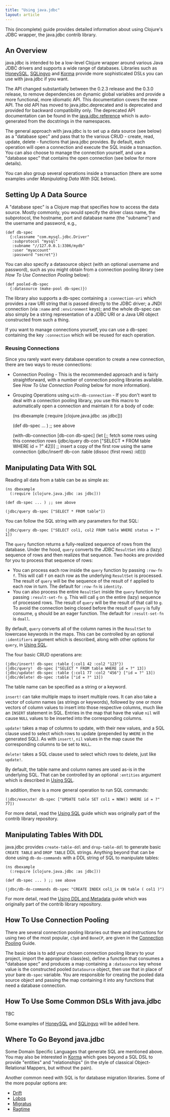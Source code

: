 ```yaml
---
title: "Using java.jdbc"
layout: article
---
```


This (incomplete) guide provides detailed information about using Clojure's JDBC wrapper, the java.jdbc contrib library.


## An Overview

java.jdbc is intended to be a low-level Clojure wrapper around various Java JDBC drivers and supports a wide range of databases. Libraries such as [HoneySQL](https://github.com/jkk/honeysql), [SQLingvo](https://github.com/r0man/sqlingvo) and [Korma](http://sqlkorma.com) provide more sophisticated DSLs you can use with java.jdbc if you want.

The API changed substantially between the 0.2.3 release and the 0.3.0 release, to remove dependencies on dynamic global variables and provide a more functional, more idiomatic API. This documentation covers the new API. The old API has moved to java.jdbc.deprecated and is deprecated and provided for backward compatibility only. The deprecated API documentation can be found in the [java.jdbc reference](http://clojure.github.io/java.jdbc/) which is auto-generated from the docstrings in the namespaces.

The general approach with java.jdbc is to set up a data source (see below) as a "database spec" and pass that to the various CRUD - create, read, update, delete - functions that java.jdbc provides. By default, each operation will open a connection and execute the SQL inside a transaction. You can also choose to manage the connection yourself, and use a "database spec" that contains the open connection (see below for more details).

You can also group several operations inside a transaction (there are some examples under *Manipulating Data With SQL* below).

## Setting Up A Data Source

A "database spec" is a Clojure map that specifies how to access the data source. Mostly commonly, you would specify the driver class name, the subprotocol, the hostname, port and database name (the "subname") and the username and password, e.g.,

    (def db-spec 
      {:classname "com.mysql.jdbc.Driver"
       :subprotocol "mysql"
       :subname "//127.0.0.1:3306/mydb"
       :user "myaccount"
       :password "secret"})

You can also specify a datasource object (with an optional username and password), such as you might obtain from a connection pooling library (see *How To Use Connection Pooling* below):

    (def pooled-db-spec
      {:datasource (make-pool db-spec)})

The library also supports a db-spec containing a `:connection-uri` which provides a raw URI string that is passed directly to the JDBC driver; a JNDI connection (via `:name` and `:environment` keys); and the whole db-spec can also simply be a string representation of a JDBC URI or a Java URI object constructed from such a thing.

If you want to manage connections yourself, you can use a db-spec containing the key `:connection` which will be reused for each operation.

### Reusing Connections

Since you rarely want every database operation to create a new connection, there are two ways to reuse connections:

* Connection Pooling - This is the recommended approach and is fairly straightforward, with a number of connection pooling libraries available. See *How To Use Connection Pooling* below for more information).
* Grouping Operations using `with-db-connection` - If you don't want to deal with a connection pooling library, you use this macro to automatically open a connection and maintain it for a body of code:

    (ns dbexample
      (:require [clojure.java.jdbc :as jdbc]))
    
    (def db-spec ... ) ;; see above
    
    (with-db-connection [db-con db-spec]
      (let [;; fetch some rows using this connection
            rows (jdbc/query db-con ["SELECT * FROM table WHERE id = ?" 42])]
        ;; insert a copy of the first row using the same connection
        (jdbc/insert! db-con :table (dissoc (first rows) :id))))

## Manipulating Data With SQL

Reading all data from a table can be as simple as:

    (ns dbexample
      (:require [clojure.java.jdbc :as jdbc]))
    
    (def db-spec ... ) ;; see above
    
    (jdbc/query db-spec ["SELECT * FROM table"])

You can follow the SQL string with any parameters for that SQL:

    (jdbc/query db-spec ["SELECT col1, col2 FROM table WHERE status = ?" 1])

The `query` function returns a fully-realized sequence of rows from the database. Under the hood, `query` converts the JDBC `ResultSet` into a (lazy) sequence of rows and then realizes that sequence. Two hooks are provided for you to process that sequence of rows:

* You can process each row inside the `query` function by passing `:row-fn f`. This will call `f` on each row as the underlying `ResultSet` is processed. The result of `query` will be the sequence of the result of `f` applied to each row in turn. The default for `:row-fn` is `identity`.
* You can also process the entire `ResultSet` inside the `query` function by passing `:result-set-fn g`. This will call `g` on the entire (lazy) sequence of processed rows. The result of `query` will be the result of that call to `g`. To avoid the connection being closed before the result of `query` is fully consume, `g` should be an eager function. The default for `:result-set-fn` is `doall`.

By default, `query` converts all of the column names in the `ResultSet` to lowercase keywords in the maps. This can be controlled by an optional `:identifiers` argument which is described, along with other options for `query`, in [Using SQL](using_sql.html).

The four basic CRUD operations are:

    (jdbc/insert! db-spec :table {:col1 42 :col2 "123"})
    (jdbc/query!  db-spec ["SELECT * FROM table WHERE id = ?" 13])
    (jdbc/update! db-spec :table {:col1 77 :col2 "456"} ["id = ?" 13])
    (jdbc/delete! db-spec :table ["id = ?" 13])

The table name can be specified as a string or a keyword.

`insert!` can take multiple maps to insert multiple rows. It can also take a vector of column names (as strings or keywords), followed by one or more vectors of column values to insert into those respective columns, much like an `INSERT` statement in SQL. Entries in the map that have the value `nil` will cause `NULL` values to be inserted into the corresponding columns.

`update!` takes a map of columns to update, with their new values, and a SQL clause used to select which rows to update (prepended by `WHERE` in the generated SQL). As with `insert!`, `nil` values in the map cause the corresponding columns to be set to `NULL`.

`delete!` takes a SQL clause used to select which rows to delete, just like `update!`.

By default, the table name and column names are used as-is in the underlying SQL. That can be controlled by an optional `:entities` argument which is described in [Using SQL](using_sql.html).

In addition, there is a more general operation to run SQL commands:

    (jdbc/execute! db-spec ["UPDATE table SET col1 = NOW() WHERE id = ?" 77])

For more detail, read the [Using SQL](using_sql.html) guide which was originally part of the contrib library repository.

## Manipulating Tables With DDL

java.jdbc provides `create-table-ddl` and `drop-table-ddl` to generate basic `CREATE TABLE` and `DROP TABLE` DDL strings. Anything beyond that can be done using `db-do-commands` with a DDL string of SQL to manipulate tables:

    (ns dbexample
      (:require [clojure.java.jdbc :as jdbc]))
    
    (def db-spec ... ) ;; see above
    
    (jdbc/db-do-commands db-spec "CREATE INDEX col1_ix ON table ( col1 )")

For more detail, read the [Using DDL and Metadata](using_ddl.html) guide which was originally part of the contrib library repository.

## How To Use Connection Pooling

There are several connection pooling libraries out there and instructions for using two of the most popular, `c3p0` and `BoneCP`, are given in the [Connection Pooling](connection_pooling.html) Guide.

The basic idea is to add your chosen connection pooling library to your project, import the appropriate class(es), define a function that consumes a "database spec" and produces a map containing a `:datasource` key whose value is the constructed pooled `DataSource` object, then use that in place of your bare `db-spec` variable. You are responsible for creating the pooled data source object and passing the map containing it into any functions that need a database connection.

## How To Use Some Common DSLs With java.jdbc

TBC

Some examples of [HoneySQL](https://github.com/jkk/honeysql) and [SQLingvo](https://github.com/r0man/sqlingvo) will be added here.

## Where To Go Beyond java.jdbc

Some Domain Specific Languages that generate SQL are mentioned above. You may also be interested in [Korma](http://sqlkorma.com) which goes beyond a SQL DSL to provide "entities" and "relationships" (in the style of classical Object-Relational Mappers, but without the pain).

Another common need with SQL is for database migration libraries. Some of the more popular options are:

* [Drift](https://github.com/macourtney/drift)
* [Lobos](http://budu.github.io/lobos/)
* [Migratus](https://github.com/pjstadig/migratus)
* [Ragtime](https://github.com/weavejester/ragtime)
